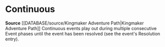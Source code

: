 ﻿---
id: '451'
name: Continuous
rarity: Common
source: '[[DATABASE/source/Kingmaker Adventure Path|Kingmaker Adventure Path]]'
trait:
- Continuous
type: Trait

---
# Continuous

**Source** [[DATABASE/source/Kingmaker Adventure Path|Kingmaker Adventure Path]]
Continuous events play out during multiple consecutive Event phases until the event has been resolved (see the event's Resolution entry).